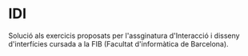 # IDI
Solució als exercicis proposats per l'assginatura d'Interacció i disseny d'interfícies cursada a la FIB (Facultat d'informàtica de Barcelona).
